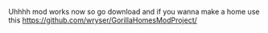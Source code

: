 Uhhhh mod works now so go download and if you wanna make a home use this
https://github.com/wryser/GorillaHomesModProject/
